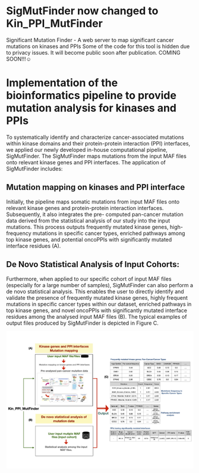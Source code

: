 # SigMutFinder now changed to Kin_PPI_MutFinder
Significant Mutation Finder - A web server to map significant cancer mutations on kinases and PPIs 
Some of the code for this tool is hidden due to privacy issues. It will become public soon after publication. COMING SOON!!!☺️


# Implementation of the bioinformatics pipeline to provide mutation analysis for kinases and PPIs 
To systematically identify and characterize cancer-associated mutations within kinase domains and their protein-protein interaction (PPI) interfaces, we applied our newly developed in-house computational pipeline, SigMutFinder. The SigMutFinder maps mutations from the input MAF files onto relevant kinase genes and PPI interfaces. The application of SigMutFinder includes: 

## Mutation mapping on kinases and PPI interface

Initially, the pipeline maps somatic mutations from input MAF files onto relevant kinase genes and protein-protein interaction interfaces. Subsequently, it also integrates the pre- computed pan-cancer mutation data derived from the statistical analysis of our study into the input mutations. This process outputs frequently mutated kinase genes, high-frequency mutations in specific cancer types, enriched pathways among top kinase genes, and potential oncoPPIs with significantly mutated interface residues (A).



## De Novo Statistical Analysis of Input Cohorts:

Furthermore, when applied to our specific cohort of input MAF files (especially for a large number of samples), SigMutFinder can also perform a de novo statistical analysis. This enables the user to directly identify and validate the presence of frequently mutated kinase genes, highly frequent mutations in specific cancer types within our dataset, enriched pathways in top kinase genes, and novel oncoPPIs with significantly mutated interface residues among the analysed input MAF files (B). The typical examples of output files produced by SigMutFinder is depicted in Figure C.


<p align="center">
  <img src="https://github.com/SapnaPal/SigMutFinder/blob/main/Abstract.jpg"/>
</p>
